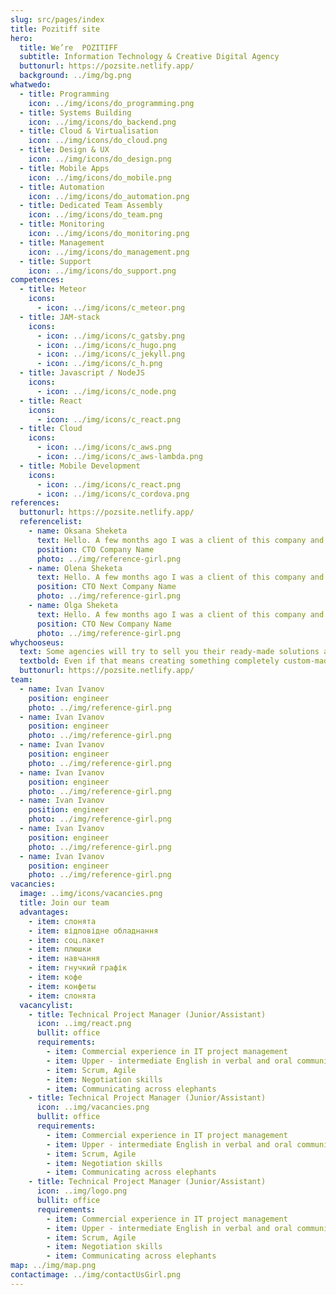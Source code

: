 ```yaml
---
slug: src/pages/index
title: Pozitiff site
hero:
  title: We’re  POZITIFF
  subtitle: Information Technology & Creative Digital Agency
  buttonurl: https://pozsite.netlify.app/
  background: ../img/bg.png
whatwedo:
  - title: Programming
    icon: ../img/icons/do_programming.png
  - title: Systems Building
    icon: ../img/icons/do_backend.png
  - title: Cloud & Virtualisation
    icon: ../img/icons/do_cloud.png
  - title: Design & UX
    icon: ../img/icons/do_design.png
  - title: Mobile Apps
    icon: ../img/icons/do_mobile.png
  - title: Automation
    icon: ../img/icons/do_automation.png
  - title: Dedicated Team Assembly
    icon: ../img/icons/do_team.png
  - title: Monitoring
    icon: ../img/icons/do_monitoring.png
  - title: Management
    icon: ../img/icons/do_management.png
  - title: Support
    icon: ../img/icons/do_support.png
competences:
  - title: Meteor
    icons:
      - icon: ../img/icons/c_meteor.png
  - title: JAM-stack
    icons:
      - icon: ../img/icons/c_gatsby.png
      - icon: ../img/icons/c_hugo.png
      - icon: ../img/icons/c_jekyll.png
      - icon: ../img/icons/c_h.png
  - title: Javascript / NodeJS
    icons:
      - icon: ../img/icons/c_node.png
  - title: React
    icons:
      - icon: ../img/icons/c_react.png
  - title: Cloud
    icons:
      - icon: ../img/icons/c_aws.png
      - icon: ../img/icons/c_aws-lambda.png
  - title: Mobile Development
    icons:
      - icon: ../img/icons/c_react.png
      - icon: ../img/icons/c_cordova.png
references:
  buttonurl: https://pozsite.netlify.app/
  referencelist:
    - name: Oksana Sheketa
      text: Hello. A few months ago I was a client of this company and after finishing all of the work could strongly recommended this company. All of my requirements and marks was improved and in result I'm very happy!
      position: CTO Company Name
      photo: ../img/reference-girl.png
    - name: Olena Sheketa
      text: Hello. A few months ago I was a client of this company and after finishing all of the work could strongly recommended this company. All of my requirements and marks was improved and in result I'm very happy!
      position: CTO Next Company Name
      photo: ../img/reference-girl.png
    - name: Olga Sheketa
      text: Hello. A few months ago I was a client of this company and after finishing all of the work could strongly recommended this company. All of my requirements and marks was improved and in result I'm very happy!
      position: CTO New Company Name
      photo: ../img/reference-girl.png
whychooseus:
  text: Some agencies will try to sell you their ready-made solutions and/or technologies they are most comfortable using – not what you really need. What makes us different is that we are open to looking beyond what we know to find the optimal solution for every customer.
  textbold: Even if that means creating something completely custom-made.
  buttonurl: https://pozsite.netlify.app/
team:
  - name: Ivan Ivanov
    position: engineer
    photo: ../img/reference-girl.png
  - name: Ivan Ivanov
    position: engineer
    photo: ../img/reference-girl.png
  - name: Ivan Ivanov
    position: engineer
    photo: ../img/reference-girl.png
  - name: Ivan Ivanov
    position: engineer
    photo: ../img/reference-girl.png
  - name: Ivan Ivanov
    position: engineer
    photo: ../img/reference-girl.png
  - name: Ivan Ivanov
    position: engineer
    photo: ../img/reference-girl.png
  - name: Ivan Ivanov
    position: engineer
    photo: ../img/reference-girl.png
vacancies:
  image: ..img/icons/vacancies.png
  title: Join our team
  advantages:
    - item: слонята
    - item: відповідне обладнання
    - item: соц.пакет
    - item: плюшки
    - item: навчання
    - item: гнучкий графік
    - item: кофе
    - item: конфеты
    - item: слонята
  vacancylist:
    - title: Technical Project Manager (Junior/Assistant)
      icon: ..img/react.png
      bullit: office
      requirements:
        - item: Commercial experience in IT project management
        - item: Upper - intermediate English in verbal and oral communication
        - item: Scrum, Agile
        - item: Negotiation skills
        - item: Communicating across elephants
    - title: Technical Project Manager (Junior/Assistant)
      icon: ..img/vacancies.png
      bullit: office
      requirements:
        - item: Commercial experience in IT project management
        - item: Upper - intermediate English in verbal and oral communication
        - item: Scrum, Agile
        - item: Negotiation skills
        - item: Communicating across elephants
    - title: Technical Project Manager (Junior/Assistant)
      icon: ..img/logo.png
      bullit: office
      requirements:
        - item: Commercial experience in IT project management
        - item: Upper - intermediate English in verbal and oral communication
        - item: Scrum, Agile
        - item: Negotiation skills
        - item: Communicating across elephants
map: ../img/map.png
contactimage: ../img/contactUsGirl.png
---
```

